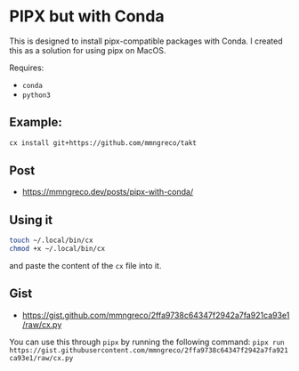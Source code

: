 # PIPX but with Conda

This is designed to install pipx-compatible packages with Conda. I created this
as a solution for using pipx on MacOS.

Requires:

- `conda`
- `python3`


## Example:

```bash
cx install git+https://github.com/mmngreco/takt
```


## Post

- https://mmngreco.dev/posts/pipx-with-conda/

## Using it


```bash
touch ~/.local/bin/cx
chmod +x ~/.local/bin/cx
```


and paste the content of the `cx` file into it.


## Gist

- https://gist.github.com/mmngreco/2ffa9738c64347f2942a7fa921ca93e1/raw/cx.py

You can use this through `pipx` by running the following command:
`pipx run https://gist.githubusercontent.com/mmngreco/2ffa9738c64347f2942a7fa921ca93e1/raw/cx.py`
